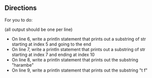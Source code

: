 ## Directions

For you to do:

(all output should be one per line)

* On line 6, write a println statement that prints out a substring of str starting at index 5 and going to the end
* On line 7, write a println statement that prints out a substring of str starting at index 7 and ending at index 10
* On line 8, write a println statement that prints out the substring "harambe"
* On line 9, write a println statement that prints out the substring "t f"